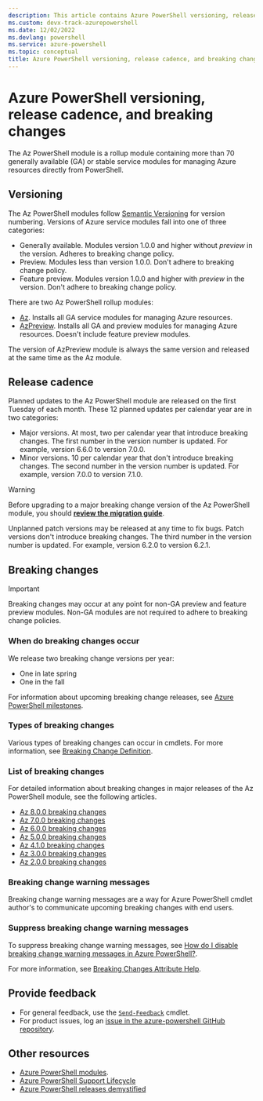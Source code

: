 ```yaml
---
description: This article contains Azure PowerShell versioning, release cadence, and breaking change information for the Az PowerShell module.
ms.custom: devx-track-azurepowershell
ms.date: 12/02/2022
ms.devlang: powershell
ms.service: azure-powershell
ms.topic: conceptual
title: Azure PowerShell versioning, release cadence, and breaking changes
---
```


# Azure PowerShell versioning, release cadence, and breaking changes

The Az PowerShell module is a rollup module containing more than 70 generally available (GA) or
stable service modules for managing Azure resources directly from PowerShell.

## Versioning

The Az PowerShell modules follow [Semantic Versioning](https://semver.org/) for version numbering.
Versions of Azure service modules fall into one of three categories:

- Generally available. Modules version 1.0.0 and higher without _preview_ in the version. Adheres to
  breaking change policy.
- Preview. Modules less than version 1.0.0. Don't adhere to breaking change policy.
- Feature preview. Modules version 1.0.0 and higher with _preview_ in the version. Don't adhere to
  breaking change policy.

There are two Az PowerShell rollup modules:

- [Az](https://www.powershellgallery.com/packages/Az/). Installs all GA service modules for managing
  Azure resources.
- [AzPreview](https://www.powershellgallery.com/packages/AzPreview/). Installs all GA and preview
  modules for managing Azure resources. Doesn't include feature preview modules.

The version of AzPreview module is always the same version and released at the same time as the Az
module.

## Release cadence

Planned updates to the Az PowerShell module are released on the first Tuesday of each month. These
12 planned updates per calendar year are in two categories:

- Major versions. At most, two per calendar year that introduce breaking changes. The first number
  in the version number is updated. For example, version 6.6.0 to version 7.0.0.
- Minor versions. 10 per calendar year that don't introduce breaking changes. The second number in
  the version number is updated. For example, version 7.0.0 to version 7.1.0.

> [!WARNING]
> Before upgrading to a major breaking change version of the Az PowerShell module, you should
> [**review the migration guide**](https://aka.ms/azps-migration-latest).

Unplanned patch versions may be released at any time to fix bugs. Patch versions don't introduce
breaking changes. The third number in the version number is updated. For example, version 6.2.0 to
version 6.2.1.

## Breaking changes

> [!IMPORTANT]
> Breaking changes may occur at any point for non-GA preview and feature preview modules. Non-GA
> modules are not required to adhere to breaking change policies.

### When do breaking changes occur

We release two breaking change versions per year:

- One in late spring
- One in the fall

For information about upcoming breaking change releases, see [Azure PowerShell milestones](https://github.com/Azure/azure-powershell/milestones).

### Types of breaking changes

Various types of breaking changes can occur in cmdlets. For more information, see
[Breaking Change Definition](https://github.com/Azure/azure-powershell/blob/preview/documentation/breaking-changes/breaking-changes-definition.md).

### List of breaking changes

For detailed information about breaking changes in major releases of the Az PowerShell module, see
the following articles.

- [Az 8.0.0 breaking changes](migrate-az-8.0.0.md)
- [Az 7.0.0 breaking changes](migrate-az-7.0.0.md)
- [Az 6.0.0 breaking changes](migrate-az-6.0.0.md)
- [Az 5.0.0 breaking changes](migrate-az-5.0.0.md)
- [Az 4.1.0 breaking changes](migrate-az-4.1.0.md)
- [Az 3.0.0 breaking changes](migrate-az-3.0.0.md)
- [Az 2.0.0 breaking changes](migrate-az-2.0.0.md)

### Breaking change warning messages

Breaking change warning messages are a way for Azure PowerShell cmdlet author's to communicate
upcoming breaking changes with end users.

### Suppress breaking change warning messages

To suppress breaking change warning messages, see
[How do I disable breaking change warning messages in Azure PowerShell?](/powershell/azure/faq#how-do-i-disable-breaking-change-warning-messages-in-azure-powershell-).

For more information, see
[Breaking Changes Attribute Help](https://github.com/Azure/azure-powershell/blob/preview/documentation/breaking-changes/breaking-changes-attribute-help.md#supress-the-breaking-change-messages-at-runtime).

## Provide feedback

- For general feedback, use the [`Send-Feedback`](/powershell/module/azurerm.profile/send-feedback) cmdlet.
- For product issues, log an [issue in the azure-powershell GitHub repository](https://github.com/Azure/azure-powershell/issues).

## Other resources

- [Azure PowerShell modules](https://github.com/Azure/azure-powershell/blob/main/documentation/azure-powershell-modules.md).
- [Azure PowerShell Support Lifecycle](azureps-support-lifecycle.md)
- [Azure PowerShell releases demystified](https://techcommunity.microsoft.com/t5/azure-tools-blog/azure-powershell-releases-demystified/ba-p/1609863)

